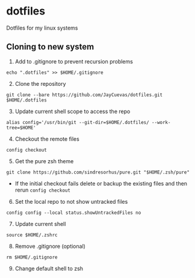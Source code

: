 # dotfiles
Dotfiles for my linux systems

## Cloning to new system
1. Add to .gitignore to prevent recursion problems
```
echo ".dotfiles" >> $HOME/.gitignore
```

2. Clone the repository
```
git clone --bare https://github.com/JayCuevas/dotfiles.git $HOME/.dotfiles
```

3. Update current shell scope to access the repo
```
alias config='/usr/bin/git --git-dir=$HOME/.dotfiles/ --work-tree=$HOME'
```

4. Checkout the remote files
```
config checkout
```

5. Get the pure zsh theme
```
git clone https://github.com/sindresorhus/pure.git "$HOME/.zsh/pure"
```

   * If the initial checkout fails delete or backup the existing files and then rerun `config checkout`

6. Set the local repo to not show untracked files 
```
config config --local status.showUntrackedFiles no
```

7. Update current shell
```
source $HOME/.zshrc
```

8. Remove .gitignore (optional)
```
rm $HOME/.gitignore
```

9. Change default shell to zsh
